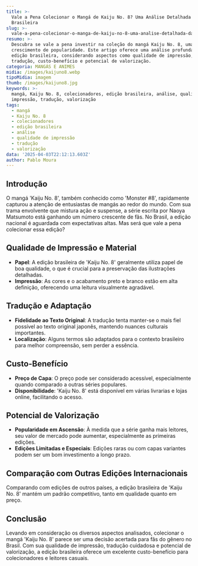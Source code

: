 ```yaml
---
title: >-
  Vale a Pena Colecionar o Mangá de Kaiju No. 8? Uma Análise Detalhada da Edição
  Brasileira
slug: >-
  vale-a-pena-colecionar-o-manga-de-kaiju-no-8-uma-analise-detalhada-da-edicao-brasileira
resumo: >-
  Descubra se vale a pena investir na coleção do mangá Kaiju No. 8, uma série em
  crescimento de popularidade. Este artigo oferece uma análise profunda da
  edição brasileira, considerando aspectos como qualidade de impressão,
  tradução, custo-benefício e potencial de valorização.
categoria: MANGÁS E ANIMES
midia: /images/kaijuno8.webp
tipoMidia: imagem
thumb: /images/kaijuno8.jpg
keywords: >-
  mangá, Kaiju No. 8, colecionadores, edição brasileira, análise, qualidade de
  impressão, tradução, valorização
tags:
  - mangá
  - Kaiju No. 8
  - colecionadores
  - edição brasileira
  - análise
  - qualidade de impressão
  - tradução
  - valorização
data: '2025-04-03T22:12:13.603Z'
author: Pablo Moura
---
```


## Introdução
O mangá 'Kaiju No. 8', também conhecido como 'Monster #8', rapidamente capturou a atenção de entusiastas de mangás ao redor do mundo. Com sua trama envolvente que mistura ação e suspense, a série escrita por Naoya Matsumoto está ganhando um número crescente de fãs. No Brasil, a edição nacional é aguardada com expectativas altas. Mas será que vale a pena colecionar essa edição?

## Qualidade de Impressão e Material
- **Papel**: A edição brasileira de 'Kaiju No. 8' geralmente utiliza papel de boa qualidade, o que é crucial para a preservação das ilustrações detalhadas.
- **Impressão**: As cores e o acabamento preto e branco estão em alta definição, oferecendo uma leitura visualmente agradável.

## Tradução e Adaptação
- **Fidelidade ao Texto Original**: A tradução tenta manter-se o mais fiel possível ao texto original japonês, mantendo nuances culturais importantes.
- **Localização**: Alguns termos são adaptados para o contexto brasileiro para melhor compreensão, sem perder a essência.

## Custo-Benefício
- **Preço de Capa**: O preço pode ser considerado acessível, especialmente quando comparado a outras séries populares.
- **Disponibilidade**: 'Kaiju No. 8' está disponível em várias livrarias e lojas online, facilitando o acesso.

## Potencial de Valorização
- **Popularidade em Ascensão**: À medida que a série ganha mais leitores, seu valor de mercado pode aumentar, especialmente as primeiras edições.
- **Edições Limitadas e Especiais**: Edições raras ou com capas variantes podem ser um bom investimento a longo prazo.

## Comparação com Outras Edições Internacionais
Comparando com edições de outros países, a edição brasileira de 'Kaiju No. 8' mantém um padrão competitivo, tanto em qualidade quanto em preço.

## Conclusão
Levando em consideração os diversos aspectos analisados, colecionar o mangá 'Kaiju No. 8' parece ser uma decisão acertada para fãs do gênero no Brasil. Com sua qualidade de impressão, tradução cuidadosa e potencial de valorização, a edição brasileira oferece um excelente custo-benefício para colecionadores e leitores casuais.
